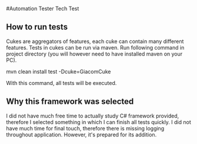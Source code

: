 #Automation Tester Tech Test

## How to run tests

Cukes are aggregators of features, each cuke can contain many different features. 
Tests in cukes can be run via maven. Run following command in project directory (you will however need to have
installed maven on your PC). 

mvn clean install test -Dcuke=GiacomCuke

With this command, all tests will be executed.

## Why this framework was selected

I did not have much free time to actually study C# framework provided, therefore I selected something in which
I can finish all tests quickly. I did not have much time for final touch, therefore there is missing logging throughout 
application. However, it's prepared for its addition.
